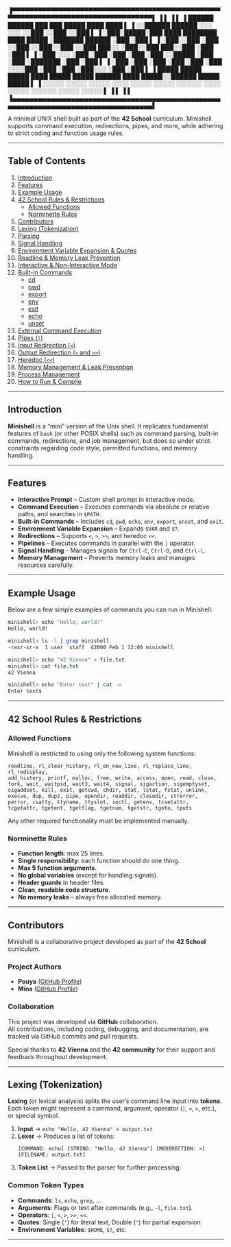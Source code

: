  
 ▐▀▀▀▀▀▀▀▀▀▀▀▀▀▀▀▀▀▀▀▀▀▀▀▀▀▀▀▀▀▀▀▀▀▀▀▀▀▀▀▀▀▀▀▀▀▀▀▀▀▀▀▀▀▀▀▀▀▀▀▀▀▀▀▀▀▀▀▀▀▀▀▀▀▀▀▀▀▀▀▀▀▀▀▌
 ▐                                                                                   ▌
 ▐                                                                                   ▌
 ▐   ██████   ██████  ███              ███          █████               ████  ████   ▌
 ▐  ░░██████ ██████  ░░░              ░░░          ░░███               ░░███ ░░███   ▌
 ▐   ░███░█████░███  ████  ████████   ████   █████  ░███████    ██████  ░███  ░███   ▌
 ▐   ░███░░███ ░███ ░░███ ░░███░░███ ░░███  ███░░   ░███░░███  ███░░███ ░███  ░███   ▌
 ▐   ░███ ░░░  ░███  ░███  ░███ ░███  ░███ ░░█████  ░███ ░███ ░███████  ░███  ░███   ▌
 ▐   ░███      ░███  ░███  ░███ ░███  ░███  ░░░░███ ░███ ░███ ░███░░░   ░███  ░███   ▌
 ▐   █████     █████ █████ ████ █████ █████ ██████  ████ █████░░██████  █████ █████  ▌
 ▐  ░░░░░     ░░░░░ ░░░░░ ░░░░ ░░░░░ ░░░░░ ░░░░░░  ░░░░ ░░░░░  ░░░░░░  ░░░░░ ░░░░░   ▌
 ▐                                                                                   ▌
 ▐                                                                                   ▌
 ▐▄▄▄▄▄▄▄▄▄▄▄▄▄▄▄▄▄▄▄▄▄▄▄▄▄▄▄▄▄▄▄▄▄▄▄▄▄▄▄▄▄▄▄▄▄▄▄▄▄▄▄▄▄▄▄▄▄▄▄▄▄▄▄▄▄▄▄▄▄▄▄▄▄▄▄▄▄▄▄▄▄▄▄▌
 
A minimal UNIX shell built as part of the **42 School** curriculum. Minishell supports command execution, redirections, pipes, and more, while adhering to strict coding and function usage rules.

---

## Table of Contents
1. [Introduction](#introduction)  
2. [Features](#features)  
3. [Example Usage](#example-usage)  
4. [42 School Rules & Restrictions](#42-school-rules--restrictions)  
   - [Allowed Functions](#allowed-functions)  
   - [Norminette Rules](#norminette-rules)  
5. [Contributors](#contributors)  
6. [Lexing (Tokenization)](#lexing-tokenization)  
7. [Parsing](#parsing)  
8. [Signal Handling](#signal-handling)  
9. [Environment Variable Expansion & Quotes](#environment-variable-expansion--quotes)  
10. [Readline & Memory Leak Prevention](#readline--memory-leak-prevention)  
11. [Interactive & Non-Interactive Mode](#interactive--non-interactive-mode)  
12. [Built-in Commands](#built-in-commands)  
    - [cd](#cd)  
    - [pwd](#pwd)  
    - [export](#export)  
    - [env](#env)  
    - [exit](#exit)  
    - [echo](#echo)  
    - [unset](#unset)  
13. [External Command Execution](#external-command-execution)  
14. [Pipes (`|`)](#pipes-)  
15. [Input Redirection (`<`)](#input-redirection-)  
16. [Output Redirection (`>` and `>>`)](#output-redirection--and-)  
17. [Heredoc (`<<`)](#heredoc-)  
18. [Memory Management & Leak Prevention](#memory-management--leak-prevention)  
19. [Process Management](#process-management)  
20. [How to Run & Compile](#how-to-run--compile)  

---

## Introduction
**Minishell** is a “mini” version of the Unix shell. It replicates fundamental features of `bash` (or other POSIX shells) such as command parsing, built-in commands, redirections, and job management, but does so under strict constraints regarding code style, permitted functions, and memory handling.

---

## Features
- **Interactive Prompt** – Custom shell prompt in interactive mode.  
- **Command Execution** – Executes commands via absolute or relative paths, and searches in `$PATH`.  
- **Built-in Commands** – Includes `cd`, `pwd`, `echo`, `env`, `export`, `unset`, and `exit`.  
- **Environment Variable Expansion** – Expands `$VAR` and `$?`.  
- **Redirections** – Supports `<`, `>`, `>>`, and heredoc `<<`.  
- **Pipelines** – Executes commands in parallel with the `|` operator.  
- **Signal Handling** – Manages signals for `Ctrl-C`, `Ctrl-D`, and `Ctrl-\`.  
- **Memory Management** – Prevents memory leaks and manages resources carefully.  

---

## Example Usage
Below are a few simple examples of commands you can run in Minishell:

```sh
minishell> echo "Hello, world!"
Hello, world!

minishell> ls -l | grep minishell
-rwxr-xr-x  1 user  staff  42000 Feb 1 12:00 minishell

minishell> echo "42 Vienna" > file.txt
minishell> cat file.txt
42 Vienna

minishell> echo "Enter text" | cat -e
Enter text$
```

---

## 42 School Rules & Restrictions

### Allowed Functions
Minishell is restricted to using only the following system functions:

```
readline, rl_clear_history, rl_on_new_line, rl_replace_line, rl_redisplay,
add_history, printf, malloc, free, write, access, open, read, close,
fork, wait, waitpid, wait3, wait4, signal, sigaction, sigemptyset,
sigaddset, kill, exit, getcwd, chdir, stat, lstat, fstat, unlink,
execve, dup, dup2, pipe, opendir, readdir, closedir, strerror,
perror, isatty, ttyname, ttyslot, ioctl, getenv, tcsetattr,
tcgetattr, tgetent, tgetflag, tgetnum, tgetstr, tgoto, tputs
```
Any other required functionality must be implemented manually.

### Norminette Rules
- **Function length**: max 25 lines.  
- **Single responsibility**: each function should do one thing.  
- **Max 5 function arguments**.  
- **No global variables** (except for handling signals).  
- **Header guards** in header files.  
- **Clean, readable code structure**.  
- **No memory leaks** – always free allocated memory.  

---

## Contributors
Minishell is a collaborative project developed as part of the **42 School** curriculum.

### Project Authors
- **Pouya** ([GitHub Profile](https://github.com/your-github))  
- **Mina** ([GitHub Profile](https://github.com/mina-houshmand))  

### Collaboration
This project was developed via **GitHub** collaboration.  
All contributions, including coding, debugging, and documentation, are tracked via GitHub commits and pull requests.


Special thanks to **42 Vienna** and the **42 community** for their support and feedback throughout development.

---

## Lexing (Tokenization)
**Lexing** (or lexical analysis) splits the user’s command line input into **tokens**. Each token might represent a command, argument, operator (`|`, `<`, `>`, etc.), or special symbol.

1. **Input** → `echo "Hello, 42 Vienna" > output.txt`  
2. **Lexer** → Produces a list of tokens:  
   ```
   [COMMAND: echo] [STRING: "Hello, 42 Vienna"] [REDIRECTION: >] [FILENAME: output.txt]
   ```
3. **Token List** → Passed to the parser for further processing.

### Common Token Types
- **Commands**: `ls`, `echo`, `grep`, …  
- **Arguments**: Flags or text after commands (e.g., `-l`, `file.txt`).  
- **Operators**: `|`, `<`, `>`, `>>`, `<<`.  
- **Quotes**: Single (`'`) for literal text, Double (`"`) for partial expansion.  
- **Environment Variables**: `$HOME`, `$?`, etc.  

---
